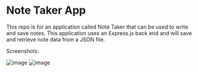 # Note Taker App

This repo is for an application called Note Taker that can be used to write and save notes. This application uses an Express.js back end and will save and retrieve note data from a JSON file.

Screenshots: 

![image](https://user-images.githubusercontent.com/87587644/153098026-6d2b5108-f23e-4cc9-8483-b3f26bc1ee43.png)
![image](https://user-images.githubusercontent.com/87587644/153098042-dd6d75a0-eb08-4ed9-bc13-b65e53726c7c.png)
